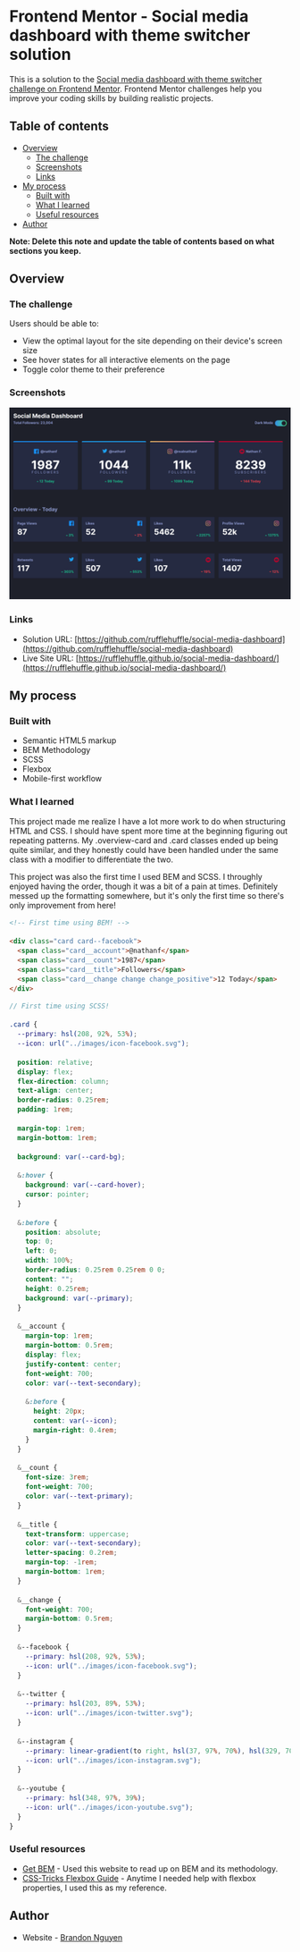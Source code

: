 # Frontend Mentor - Social media dashboard with theme switcher solution

This is a solution to the [Social media dashboard with theme switcher challenge on Frontend Mentor](https://www.frontendmentor.io/challenges/social-media-dashboard-with-theme-switcher-6oY8ozp_H). Frontend Mentor challenges help you improve your coding skills by building realistic projects. 

## Table of contents

- [Overview](#overview)
  - [The challenge](#the-challenge)
  - [Screenshots](#screenshot)
  - [Links](#links)
- [My process](#my-process)
  - [Built with](#built-with)
  - [What I learned](#what-i-learned)
  - [Useful resources](#useful-resources)
- [Author](#author)

**Note: Delete this note and update the table of contents based on what sections you keep.**

## Overview

### The challenge

Users should be able to:

- View the optimal layout for the site depending on their device's screen size
- See hover states for all interactive elements on the page
- Toggle color theme to their preference

### Screenshots

![Desktop](./screenshots/desktop-light.png)

### Links

- Solution URL: [https://github.com/rufflehuffle/social-media-dashboard](https://github.com/rufflehuffle/social-media-dashboard)
- Live Site URL: [https://rufflehuffle.github.io/social-media-dashboard/](https://rufflehuffle.github.io/social-media-dashboard/)

## My process

### Built with

- Semantic HTML5 markup
- BEM Methodology
- SCSS
- Flexbox
- Mobile-first workflow

### What I learned
This project made me realize I have a lot more work to do when structuring HTML and CSS. I should have spent more time at the beginning figuring out repeating patterns. My .overview-card and .card classes ended up being quite similar, and they honestly could have been handled under the same class with a modifier to differentiate the two.

This project was also the first time I used BEM and SCSS. I throughly enjoyed having the order, though it was a bit of a pain at times. Definitely messed up the formatting somewhere, but it's only the first time so there's only improvement from here!

```html
<!-- First time using BEM! -->

<div class="card card--facebook">
  <span class="card__account">@nathanf</span>
  <span class="card__count">1987</span>
  <span class="card__title">Followers</span>
  <span class="card__change change change_positive">12 Today</span>
</div>
```
```scss
// First time using SCSS!

.card {
  --primary: hsl(208, 92%, 53%);
  --icon: url("../images/icon-facebook.svg");

  position: relative;
  display: flex;
  flex-direction: column;
  text-align: center;
  border-radius: 0.25rem;
  padding: 1rem;

  margin-top: 1rem;
  margin-bottom: 1rem;

  background: var(--card-bg);

  &:hover {
    background: var(--card-hover);
    cursor: pointer;
  }

  &:before {
    position: absolute;
    top: 0;
    left: 0;
    width: 100%;
    border-radius: 0.25rem 0.25rem 0 0;
    content: "";
    height: 0.25rem;
    background: var(--primary);
  }

  &__account {
    margin-top: 1rem;
    margin-bottom: 0.5rem;
    display: flex;
    justify-content: center;
    font-weight: 700;
    color: var(--text-secondary);

    &:before {
      height: 20px;
      content: var(--icon);
      margin-right: 0.4rem;
    }
  }

  &__count {
    font-size: 3rem;
    font-weight: 700;
    color: var(--text-primary);
  }

  &__title {
    text-transform: uppercase;
    color: var(--text-secondary);
    letter-spacing: 0.2rem;
    margin-top: -1rem;
    margin-bottom: 1rem;
  }

  &__change {
    font-weight: 700;
    margin-bottom: 0.5rem;
  }

  &--facebook {
    --primary: hsl(208, 92%, 53%);
    --icon: url("../images/icon-facebook.svg");
  }

  &--twitter {
    --primary: hsl(203, 89%, 53%);
    --icon: url("../images/icon-twitter.svg");
  }

  &--instagram {
    --primary: linear-gradient(to right, hsl(37, 97%, 70%), hsl(329, 70%, 58%));
    --icon: url("../images/icon-instagram.svg");
  }

  &--youtube {
    --primary: hsl(348, 97%, 39%);
    --icon: url("../images/icon-youtube.svg");
  }
}
```

### Useful resources

- [Get BEM](http://getbem.com/) - Used this website to read up on BEM and its methodology.
- [CSS-Tricks Flexbox Guide](https://css-tricks.com/snippets/css/a-guide-to-flexbox/) - Anytime I needed help with flexbox properties, I used this as my reference.

## Author

- Website - [Brandon Nguyen](https://rufflehuffle.github.io/)